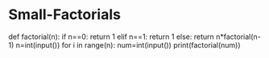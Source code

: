 # Small-Factorials
def factorial(n):
    if n==0:
        return 1
    elif n==1:
        return 1
    else:
        return n*factorial(n-1)
n=int(input())
for i in range(n):
    num=int(input())
    print(factorial(num))



